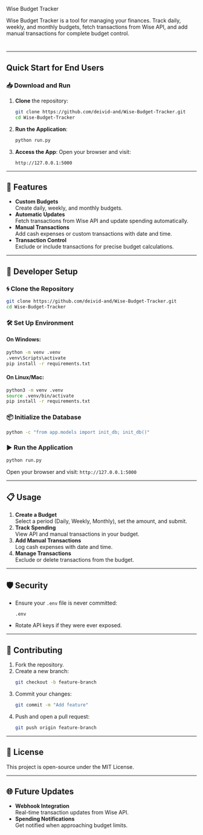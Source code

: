  Wise Budget Tracker

Wise Budget Tracker is a tool for managing your finances. Track daily, weekly, and monthly budgets, fetch transactions from Wise API, and add manual transactions for complete budget control.
#
---

## Quick Start for End Users

### 📥 Download and Run

1. **Clone** the repository:
   ```bash
   git clone https://github.com/deivid-and/Wise-Budget-Tracker.git
   cd Wise-Budget-Tracker
   ```
2. **Run the Application**:
   ```bash
   python run.py
   ```
3. **Access the App**:
   Open your browser and visit:
   ```
   http://127.0.0.1:5000
   ```

---

## 🚀 Features

- **Custom Budgets**  
  Create daily, weekly, and monthly budgets.
- **Automatic Updates**  
  Fetch transactions from Wise API and update spending automatically.
- **Manual Transactions**  
  Add cash expenses or custom transactions with date and time.
- **Transaction Control**  
  Exclude or include transactions for precise budget calculations.

---

## 🔧 Developer Setup

### 🌀 Clone the Repository

```bash
git clone https://github.com/deivid-and/Wise-Budget-Tracker.git
cd Wise-Budget-Tracker
```

### 🛠️ Set Up Environment

#### On Windows:

```bash
python -m venv .venv
.venv\Scripts\activate
pip install -r requirements.txt
```

#### On Linux/Mac:

```bash
python3 -m venv .venv
source .venv/bin/activate
pip install -r requirements.txt
```

### 📦 Initialize the Database

```bash
python -c "from app.models import init_db; init_db()"
```

### ▶️ Run the Application

```bash
python run.py
```
Open your browser and visit:
```http://127.0.0.1:5000```

---

## 📋 Usage

1. **Create a Budget**  
   Select a period (Daily, Weekly, Monthly), set the amount, and submit.
2. **Track Spending**  
   View API and manual transactions in your budget.
3. **Add Manual Transactions**  
   Log cash expenses with date and time.
4. **Manage Transactions**  
   Exclude or delete transactions from the budget.

---

## 🛡️ Security

- Ensure your `.env` file is never committed:
  ```plaintext
  .env
  ```
- Rotate API keys if they were ever exposed.

---

## 🤝 Contributing

1. Fork the repository.
2. Create a new branch:
   ```bash
   git checkout -b feature-branch
   ```
3. Commit your changes:
   ```bash
   git commit -m "Add feature"
   ```
4. Push and open a pull request:
   ```bash
   git push origin feature-branch
   ```

---

## 📄 License

This project is open-source under the MIT License.

---

## 🌐 Future Updates

- **Webhook Integration**  
  Real-time transaction updates from Wise API.
- **Spending Notifications**  
  Get notified when approaching budget limits.

